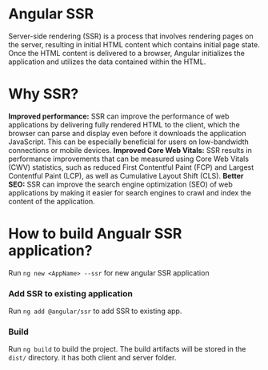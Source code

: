 # Angular SSR 

Server-side rendering (SSR) is a process that involves rendering pages on the server, resulting in initial HTML content which contains initial page state. Once the HTML content is delivered to a browser, Angular initializes the application and utilizes the data contained within the HTML.


# Why SSR?

**Improved performance:** SSR can improve the performance of web applications by delivering fully rendered HTML to the client, which the browser can parse and display even before it downloads the application JavaScript. This can be especially beneficial for users on low-bandwidth connections or mobile devices.
**Improved Core Web Vitals:** SSR results in performance improvements that can be measured using Core Web Vitals (CWV) statistics, such as reduced First Contentful Paint (FCP) and Largest Contentful Paint (LCP), as well as Cumulative Layout Shift (CLS).
**Better SEO:** SSR can improve the search engine optimization (SEO) of web applications by making it easier for search engines to crawl and index the content of the application.



# How to build Angualr SSR application?

Run `ng new <AppName> --ssr` for new angular SSR application 

### Add SSR to existing application 

Run `ng add @angular/ssr` to add SSR to existing app. 

### Build

Run `ng build` to build the project. The build artifacts will be stored in the `dist/` directory. it has both client and server folder.
